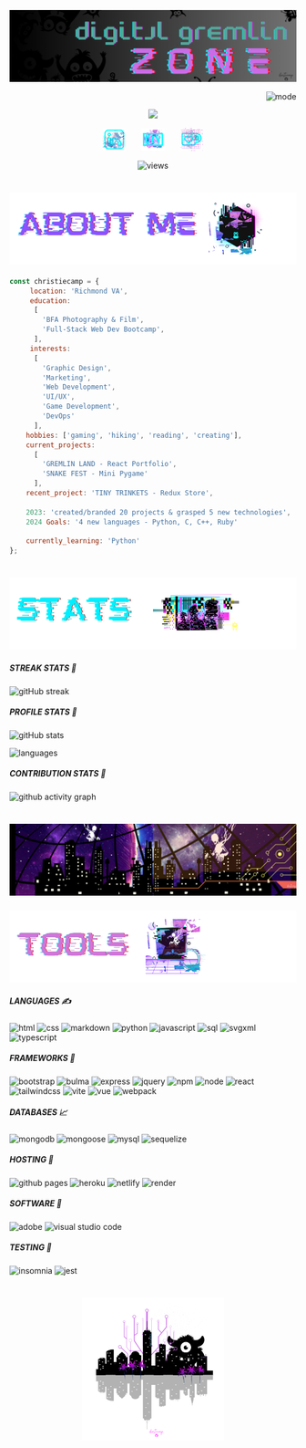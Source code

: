 ![banner](./gremlicious/header.png)

<p align="right">
  <img alt="mode" src="https://img.shields.io/badge/view-darkmode-black.svg?&logo=Github&logoColor=white" >
</p>

<p align="center">
  <img src="https://readme-typing-svg.demolab.com/?lines=hello+there+:);welcome+gremlins&center=true">
</p>

<p align="center">
  <a href="https://www.linkedin.com/in/christiecamphoto/"><img width="40px" alt="linkedin" title="linkedin" src="./gremlicious/linkedin.png"/></a>
  &#8287;&#8287;&#8287;&#8287;&#8287;
  <a href="https://dev.to/christiecamp"><img width="40px" alt="dev.to" title="christiecamp dev.to" src="./gremlicious/dev.png"></a>
  &#8287;&#8287;&#8287;&#8287;&#8287;
  <a href="https://ko-fi.com/christiecamp"><img width="40px" alt="ko-fi" title="buy me a coffee" src="./gremlicious/kofi.png"/></a>
</p>

<p align="center">
  <img alt="views" src="https://komarev.com/ghpvc/?username=christiecamp&style=flat-square&color=blueviolet" >
</p>

#

### ![about](./gremlicious/1.png)

```javascript
const christiecamp = {
     location: 'Richmond VA',
     education: 
      [
        'BFA Photography & Film',
        'Full-Stack Web Dev Bootcamp',
      ],
     interests: 
      [
        'Graphic Design', 
        'Marketing', 
        'Web Development', 
        'UI/UX', 
        'Game Development', 
        'DevOps'
      ],
    hobbies: ['gaming', 'hiking', 'reading', 'creating'],
    current_projects: 
      [
        'GREMLIN LAND - React Portfolio',
        'SNAKE FEST - Mini Pygame'
      ],
    recent_project: 'TINY TRINKETS - Redux Store',

    2023: 'created/branded 20 projects & grasped 5 new technologies',
    2024 Goals: '4 new languages - Python, C, C++, Ruby'

    currently_learning: 'Python'
};
```

#

### ![stats](./gremlicious/2.png)

##### STREAK STATS 🤖
![gitHub streak](https://streak-stats.demolab.com/?user=christiecamp&theme=synthwave)

##### PROFILE STATS 👤
![gitHub stats](https://github-readme-stats.vercel.app/api?username=christiecamp&show_icons=true&theme=synthwave) 

![languages](https://github-readme-stats.vercel.app/api/top-langs?username=christiecamp&show_icons=true&locale=en&layout=compact&theme=synthwave)

##### CONTRIBUTION STATS 👥
![github activity graph](https://github-readme-activity-graph.vercel.app/graph?username=christiecamp&theme=synthwave)

#

![banner](./gremlicious/attack.png)

### ![tools](./gremlicious/3.png)

<!-- languages -->

##### LANGUAGES  ✍️

![html](https://img.shields.io/badge/HTML-E34F26.svg?logo=html5&logoColor=white)
![css](https://img.shields.io/badge/CSS-1572B6.svg?logo=css3&logoColor=white)
![markdown](https://img.shields.io/badge/Markdown-000000.svg?logo=markdown&logoColor=white)
![python](https://img.shields.io/badge/Python-007ACC.svg?logo=python&logoColor=white)
![javascript](https://img.shields.io/badge/JavaScript-F7DF1E.svg?logo=javascript&logoColor=white)
![sql](https://custom-icon-badges.demolab.com/badge/SQL-025E8C.svg?logo=database&logoColor=white)
![svgxml](https://img.shields.io/badge/SVG%2BXML-e0982c.svg?logo=svg&logoColor=white)
![typescript](https://img.shields.io/badge/TypeScript-007ACC.svg?logo=typescript&logoColor=white)


<!-- frameworks -->

##### FRAMEWORKS 🧮

![bootstrap](https://img.shields.io/badge/Bootstrap-7952B3.svg?logo=bootstrap&logoColor=white)
![bulma](https://img.shields.io/badge/Bulma-00D0B1.svg?&logo=bulma&logoColor=white)
![express](https://img.shields.io/badge/Express.js-404d59.svg?logo=express&logoColor=white)
![jquery](https://img.shields.io/badge/jQuery-%230769AD.svg?style&logo=jquery&logoColor=white)
![npm](https://img.shields.io/badge/NPM-%23CB3837.svg?&logo=npm&logoColor=white)
![node](https://img.shields.io/badge/Node.js-6DA55F.svg?&logo=node.js&logoColor=white)
![react](https://img.shields.io/badge/React-20232a.svg?logo=react&logoColor=white)
![tailwindcss](https://img.shields.io/badge/Tailwindcss-%2338B2AC.svg?&logo=tailwind-css&logoColor=white)
![vite](https://img.shields.io/badge/Vite-%23646CFF.svg?&logo=vite&logoColor=white)
![vue](https://img.shields.io/badge/Vue.js-%2335495e.svg?&logo=vuedotjs&logoColor=%234FC08D)
![webpack](https://img.shields.io/badge/Webpack-%238DD6F9.svg?&logo=webpack&logoColor=black)

<!-- databases -->

##### DATABASES 📈

![mongodb](https://img.shields.io/badge/MongoDB-4ea94b.svg?logo=mongodb&logoColor=white)
![mongoose](https://img.shields.io/badge/Mongoose-20232a.svg?logo=mongoose&logoColor=%2361DAFB)
![mysql](https://img.shields.io/badge/MySQL-00f.svg?logo=mysql&logoColor=white)
![sequelize](https://img.shields.io/badge/Sequelize-52B0E7?&logo=Sequelize&logoColor=white)



<!-- hosting -->

##### HOSTING 💭
![github pages](https://img.shields.io/badge/GitHub%20Pages-327FC7.svg?logo=github&logoColor=white)
![heroku](https://img.shields.io/badge/Heroku-430098.svg?logo=heroku&logoColor=white)
![netlify](https://img.shields.io/badge/Netlify-00C7B7?&logo=netlify&logoColor=white)
![render](https://img.shields.io/badge/Render-00979D.svg?logo=render&logoColor=white)

<!-- software -->

##### SOFTWARE 💾

![adobe](https://img.shields.io/badge/Adobe-FF0000.svg?logo=adobe&logoColor=white)
![visual studio code](https://img.shields.io/badge/Visual%20Studio%20Code-0078d7.svg?logo=visual-studio-code&logoColor=white)


<!-- testing -->

##### TESTING 🔬
![insomnia](https://img.shields.io/badge/Insomnia-black?&logo=insomnia&logoColor=5849BE)
![jest](https://img.shields.io/badge/-Jest-%23C21325?&logo=jest&logoColor=white)
#

<p align="center">
<a href="https://www.christiecamp.com"><img height= 250px src ="./gremlicious/logo.png"></a>
</p>

